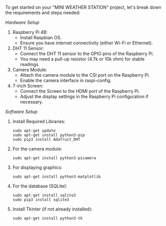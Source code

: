 To get started on your "MINI WEATHER STATION" project, let's break down the requirements and steps needed:

*Hardware Setup*

1. Raspberry Pi 4B:
   - Install Raspbian OS.
   - Ensure you have internet connectivity (either Wi-Fi or Ethernet).
2. DHT 11 Sensor:
   - Connect the DHT 11 sensor to the GPIO pins of the Raspberry Pi.
   - You may need a pull-up resistor (4.7k or 10k ohm) for stable readings.
3. Camera Module:
   - Attach the camera module to the CSI port on the Raspberry Pi.
   - Enable the camera interface in raspi-config.
4. 7-inch Screen:
   - Connect the Screen to the HDMI port of the Raspberry Pi.
   - Adjust the display settings in the Raspberry Pi configuration if necessary.

*Software Setup*
1. Install Required Libraries:
   ```
   sudo apt-get update
   sudo apt-get install python3-pip
   sudo pip3 install Adafruit_DHT
   ```
2. For the camera module:
   ```
   sudo apt-get install python3-picamera
   ```
3. For displaying graphics:
   ```
   sudo apt-get install python3-matplotlib
   ```
4. For the database (SQLite):
   ```
   sudo apt-get install sqlite3
   sudo pip3 install sqlite3
   ```
5. Install Tkinter (if not already installed):
   ```
   sudo apt-get install python3-tk
   ```
